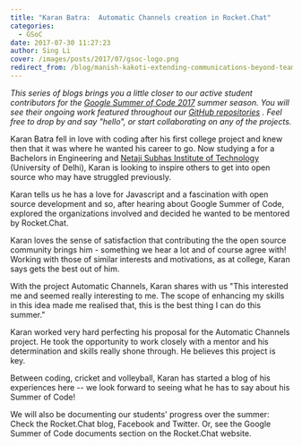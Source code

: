 ```yaml
---
title: "Karan Batra:  Automatic Channels creation in Rocket.Chat"
categories:
  - GSoC
date: 2017-07-30 11:27:23
author: Sing Li
cover: /images/posts/2017/07/gsoc-logo.png
redirect_from: /blog/manish-kakoti-extending-communications-beyond-teams-with-rocketchat-federation
---
```

_This series of blogs brings you a little closer to our active student contributors for the [Google Summer of Code 2017](https://rocket.chat/docs/contributing/google-summer-of-code) summer season. You will see their ongoing work featured throughout our [GitHub repositories](https://github.com/RocketChat) . Feel free to drop by and say "hello", or start collaborating on any of the projects._

Karan Batra fell in love with coding after his first college project and knew then that it was where he wanted his career to go. Now studying a for a Bachelors in Engineering and [Netaji Subhas Institute of Technology](http://www.nsit.ac.in/) (University of Delhi), Karan is looking to inspire others to get into open source who may have struggled previously. 

Karan tells us he has a love for Javascript and a fascination with open source development and so, after hearing about Google Summer of Code, explored the organizations involved and decided he wanted to be mentored by Rocket.Chat. 

Karan loves the sense of satisfaction that contributing the the open source community brings him - something we hear a lot and of course agree with! Working with those of similar interests and motivations, as at college, Karan says gets the best out of him. 

With the project Automatic Channels, Karan shares with us "This interested me and seemed really interesting to me. The scope of enhancing my skills in this idea made me realised that, this is the best thing I can do this summer."

Karan worked very hard perfecting his proposal for the Automatic Channels project. He took the opportunity to work closely with a mentor and his determination and skills really shone through. He believes this project is key. 

Between coding, cricket and volleyball, Karan has started a blog of his experiences here -- we look forward to seeing what he has to say about his Summer of Code!

We will also be documenting our students' progress over the summer: Check the Rocket.Chat blog, Facebook and Twitter. Or, see the Google Summer of Code documents section on the Rocket.Chat website.
